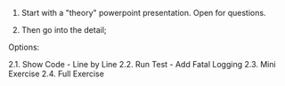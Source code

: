 1. Start with a "theory" powerpoint presentation. Open for questions.

2. Then go into the detail;

Options:

2.1. Show Code - Line by Line
2.2. Run Test - Add Fatal Logging
2.3. Mini Exercise
2.4. Full Exercise
